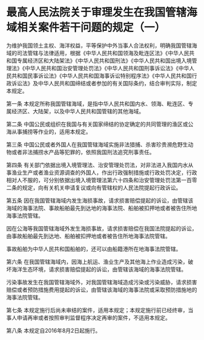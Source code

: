 # 最高人民法院关于审理发生在我国管辖海域相关案件若干问题的规定（一）

<!-- INFO END -->

为维护我国领土主权、海洋权益，平等保护中外当事人合法权利，明确我国管辖海域的司法管辖与法律适用，根据《中华人民共和国领海及毗连区法》《中华人民共和国专属经济区和大陆架法》《中华人民共和国刑法》《中华人民共和国出境入境管理法》《中华人民共和国治安管理处罚法》《中华人民共和国刑事诉讼法》《中华人民共和国民事诉讼法》《中华人民共和国海事诉讼特别程序法》《中华人民共和国行政诉讼法》及中华人民共和国缔结或者参加的有关国际条约，结合审判实际，制定本规定。

第一条 本规定所称我国管辖海域，是指中华人民共和国内水、领海、毗连区、专属经济区、大陆架，以及中华人民共和国管辖的其他海域。

第二条 中国公民或组织在我国与有关国家缔结的协定确定的共同管理的渔区或公海从事捕捞等作业的，适用本规定。

第三条 中国公民或者外国人在我国管辖海域实施非法猎捕、杀害珍贵濒危野生动物或者非法捕捞水产品等犯罪的，依照我国刑法追究刑事责任。

第四条 有关部门依据出境入境管理法、治安管理处罚法，对非法进入我国内水从事渔业生产或者渔业资源调查的外国人，作出行政强制措施或行政处罚决定，行政相对人不服的，可分别依据出境入境管理法第六十四条和治安管理处罚法第一百零二条的规定，向有关机关申请复议或向有管辖权的人民法院提起行政诉讼。

第五条 因在我国管辖海域内发生海损事故，请求损害赔偿提起的诉讼，由管辖该海域的海事法院、事故船舶最先到达地的海事法院、船舶被扣押地或者被告住所地海事法院管辖。

因在公海等我国管辖海域外发生海损事故，请求损害赔偿在我国法院提起的诉讼，由事故船舶最先到达地、船舶被扣押地或者被告住所地海事法院管辖。

事故船舶为中华人民共和国船舶的，还可以由船籍港所在地海事法院管辖。

第六条 在我国管辖海域内，因海上航运、渔业生产及其他海上作业造成污染，破坏海洋生态环境，请求损害赔偿提起的诉讼，由管辖该海域的海事法院管辖。

污染事故发生在我国管辖海域外，对我国管辖海域造成污染或污染威胁，请求损害赔偿或者预防措施费用提起的诉讼，由管辖该海域的海事法院或采取预防措施地的海事法院管辖。

第七条 本规定施行后尚未审结的案件，适用本规定；本规定施行前已经终审，当事人申请再审或者按照审判监督程序决定再审的案件，不适用本规定。

第八条 本规定自2016年8月2日起施行。